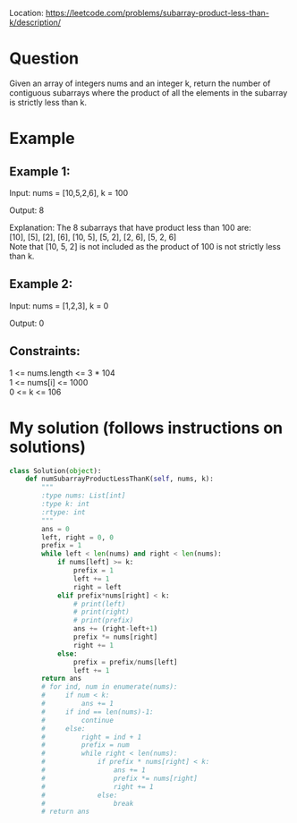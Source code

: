Location: https://leetcode.com/problems/subarray-product-less-than-k/description/
# Question
Given an array of integers nums and an integer k, return the number of contiguous subarrays where the product of all the elements in the subarray is strictly less than k.
# Example

## Example 1:

Input: nums = [10,5,2,6], k = 100

Output: 8

Explanation: The 8 subarrays that have product less than 100 are:\
[10], [5], [2], [6], [10, 5], [5, 2], [2, 6], [5, 2, 6]\
Note that [10, 5, 2] is not included as the product of 100 is not strictly less than k.

## Example 2:

Input: nums = [1,2,3], k = 0

Output: 0

## Constraints:

1 <= nums.length <= 3 * 104\
1 <= nums[i] <= 1000\
0 <= k <= 106
 

# My solution (follows instructions on solutions)
```python
class Solution(object):
    def numSubarrayProductLessThanK(self, nums, k):
        """
        :type nums: List[int]
        :type k: int
        :rtype: int
        """
        ans = 0
        left, right = 0, 0
        prefix = 1
        while left < len(nums) and right < len(nums):
            if nums[left] >= k:
                prefix = 1
                left += 1
                right = left
            elif prefix*nums[right] < k:
                # print(left)
                # print(right)
                # print(prefix)
                ans += (right-left+1)
                prefix *= nums[right]
                right += 1
            else:
                prefix = prefix/nums[left]
                left += 1
        return ans
        # for ind, num in enumerate(nums):
        #     if num < k:
        #         ans += 1
        #     if ind == len(nums)-1:
        #         continue
        #     else:
        #         right = ind + 1
        #         prefix = num
        #         while right < len(nums):
        #             if prefix * nums[right] < k:
        #                 ans += 1
        #                 prefix *= nums[right]
        #                 right += 1
        #             else:
        #                 break
        # return ans
```
